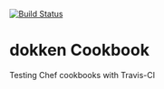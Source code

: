 [![Build Status](https://travis-ci.org/stefhen/dokken.svg?branch=master)](https://travis-ci.org/stefhen/dokken)

# dokken Cookbook

Testing Chef cookbooks with Travis-CI